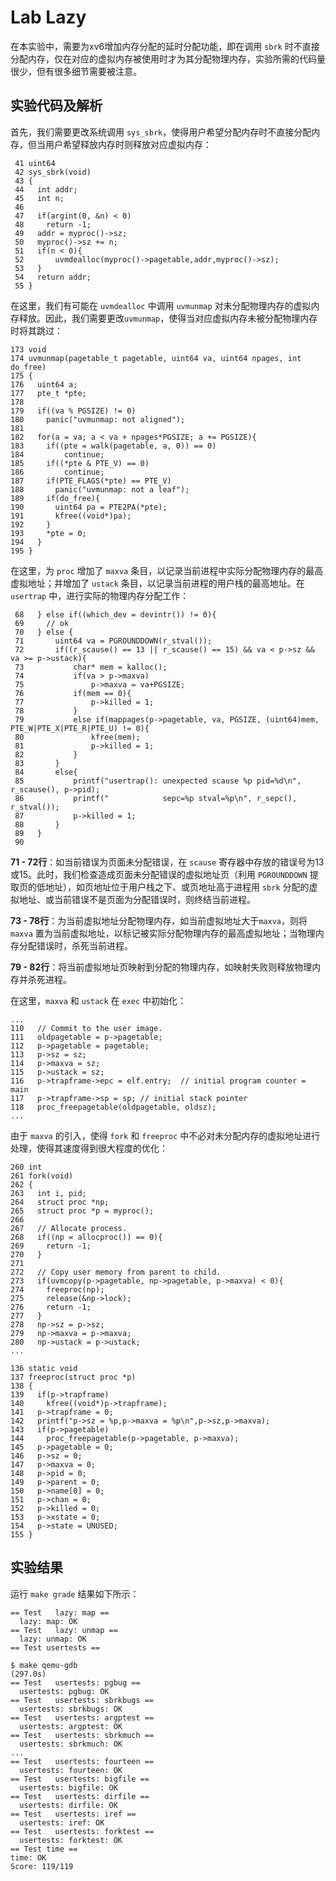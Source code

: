 # Lab Lazy

在本实验中，需要为xv6增加内存分配的延时分配功能，即在调用 `sbrk` 时不直接分配内存，仅在对应的虚拟内存被使用时才为其分配物理内存，实验所需的代码量很少，但有很多细节需要被注意。

## 实验代码及解析

首先，我们需要更改系统调用 `sys_sbrk`，使得用户希望分配内存时不直接分配内存，但当用户希望释放内存时则释放对应虚拟内存：

```
 41 uint64
 42 sys_sbrk(void)
 43 {
 44   int addr;
 45   int n;
 46   
 47   if(argint(0, &n) < 0)
 48     return -1;
 49   addr = myproc()->sz;
 50   myproc()->sz += n; 
 51   if(n < 0){
 52       uvmdealloc(myproc()->pagetable,addr,myproc()->sz);
 53   } 
 54   return addr;
 55 }   
```

在这里，我们有可能在 `uvmdealloc` 中调用 `uvmunmap` 对未分配物理内存的虚拟内存释放。因此，我们需要更改`uvmunmap`，使得当对应虚拟内存未被分配物理内存时将其跳过：

```
173 void
174 uvmunmap(pagetable_t pagetable, uint64 va, uint64 npages, int do_free)
175 {
176   uint64 a;
177   pte_t *pte;
178 
179   if((va % PGSIZE) != 0)
180     panic("uvmunmap: not aligned");
181 
182   for(a = va; a < va + npages*PGSIZE; a += PGSIZE){
183     if((pte = walk(pagetable, a, 0)) == 0)
184         continue;
185     if((*pte & PTE_V) == 0)
186         continue;
187     if(PTE_FLAGS(*pte) == PTE_V)
188       panic("uvmunmap: not a leaf");
189     if(do_free){
190       uint64 pa = PTE2PA(*pte);
191       kfree((void*)pa);
192     }
193     *pte = 0;
194   }
195 }
```

在这里，为 `proc` 增加了 `maxva` 条目，以记录当前进程中实际分配物理内存的最高虚拟地址；并增加了 `ustack` 条目，以记录当前进程的用户栈的最高地址。在 `usertrap` 中，进行实际的物理内存分配工作：

```
 68   } else if((which_dev = devintr()) != 0){
 69     // ok
 70   } else {
 71       uint64 va = PGROUNDDOWN(r_stval());
 72       if((r_scause() == 13 || r_scause() == 15) && va < p->sz && va >= p->ustack){
 73           char* mem = kalloc();
 74           if(va > p->maxva)
 75               p->maxva = va+PGSIZE;
 76           if(mem == 0){
 77               p->killed = 1;
 78           }
 79           else if(mappages(p->pagetable, va, PGSIZE, (uint64)mem, PTE_W|PTE_X|PTE_R|PTE_U) != 0){
 80               kfree(mem);
 81               p->killed = 1;
 82           }
 83       }
 84       else{
 85           printf("usertrap(): unexpected scause %p pid=%d\n", r_scause(), p->pid);
 86           printf("            sepc=%p stval=%p\n", r_sepc(), r_stval());
 87           p->killed = 1;
 88       }
 89   }
 90 
```

**71 - 72行**：如当前错误为页面未分配错误，在 `scause` 寄存器中存放的错误号为13或15。此时，我们检查造成页面未分配错误的虚拟地址页（利用 `PGROUNDDOWN` 提取页的低地址），如页地址位于用户栈之下、或页地址高于进程用 `sbrk` 分配的虚拟地址、或当前错误不是页面为分配错误时，则终结当前进程。

**73 - 78行**：为当前虚拟地址分配物理内存，如当前虚拟地址大于`maxva`，则将 `maxva` 置为当前虚拟地址，以标记被实际分配物理内存的最高虚拟地址；当物理内存分配错误时，杀死当前进程。

**79 - 82行**：将当前虚拟地址页映射到分配的物理内存，如映射失败则释放物理内存并杀死进程。

在这里，`maxva` 和 `ustack` 在 `exec` 中初始化：

```
...
110   // Commit to the user image.
111   oldpagetable = p->pagetable;
112   p->pagetable = pagetable;
113   p->sz = sz;
114   p->maxva = sz;
115   p->ustack = sz;
116   p->trapframe->epc = elf.entry;  // initial program counter = main
117   p->trapframe->sp = sp; // initial stack pointer
118   proc_freepagetable(oldpagetable, oldsz);
...
```

由于 `maxva` 的引入，使得 `fork` 和 `freeproc` 中不必对未分配内存的虚拟地址进行处理，使得其速度得到很大程度的优化：

```
260 int
261 fork(void)
262 {
263   int i, pid;
264   struct proc *np;
265   struct proc *p = myproc();
266 
267   // Allocate process.
268   if((np = allocproc()) == 0){
269     return -1;
270   }
271 
272   // Copy user memory from parent to child.
273   if(uvmcopy(p->pagetable, np->pagetable, p->maxva) < 0){
274     freeproc(np);
275     release(&np->lock);
276     return -1;
277   }
278   np->sz = p->sz;
279   np->maxva = p->maxva;
280   np->ustack = p->ustack;
...
```

```
136 static void
137 freeproc(struct proc *p)
138 {
139   if(p->trapframe)
140     kfree((void*)p->trapframe);
141   p->trapframe = 0;
142   printf("p->sz = %p,p->maxva = %p\n",p->sz,p->maxva);
143   if(p->pagetable)
144     proc_freepagetable(p->pagetable, p->maxva);
145   p->pagetable = 0;
146   p->sz = 0;
147   p->maxva = 0;
148   p->pid = 0;
149   p->parent = 0;
150   p->name[0] = 0;
151   p->chan = 0;
152   p->killed = 0;
153   p->xstate = 0;
154   p->state = UNUSED;
155 }
```



## 实验结果

运行 `make grade` 结果如下所示：

```
== Test   lazy: map == 
  lazy: map: OK 
== Test   lazy: unmap == 
  lazy: unmap: OK 
== Test usertests == 

$ make qemu-gdb
(297.0s) 
== Test   usertests: pgbug == 
  usertests: pgbug: OK 
== Test   usertests: sbrkbugs == 
  usertests: sbrkbugs: OK 
== Test   usertests: argptest == 
  usertests: argptest: OK 
== Test   usertests: sbrkmuch == 
  usertests: sbrkmuch: OK 
...
== Test   usertests: fourteen == 
  usertests: fourteen: OK 
== Test   usertests: bigfile == 
  usertests: bigfile: OK 
== Test   usertests: dirfile == 
  usertests: dirfile: OK 
== Test   usertests: iref == 
  usertests: iref: OK 
== Test   usertests: forktest == 
  usertests: forktest: OK 
== Test time == 
time: OK 
Score: 119/119
```

